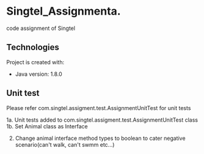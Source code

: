 # Singtel_Assignmenta.
code assignment of Singtel

## Technologies
Project is created with:
* Java version: 1.8.0

## Unit test
Please refer com.singtel.assigment.test.AssignmentUnitTest for unit tests


1a. Unit tests added to com.singtel.assigment.test.AssignmentUnitTest class
1b. Set Animal class as Interface 

2. Change animal interface method types to boolean to cater negative scenario(can't walk, can't swmm etc...)
